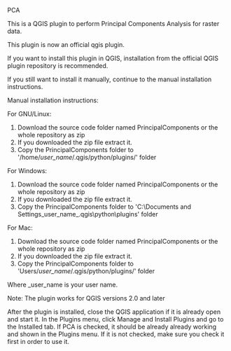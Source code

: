 PCA

This is a QGIS plugin to perform Principal Components Analysis for raster data.

This plugin is now an official qgis plugin.

If you want to install this plugin in QGIS, installation from the official QGIS plugin repository is
recommended.

If you still want to install it manually, continue to the manual installation instructions.


Manual installation instructions:

For GNU/Linux:

1. Download the source code folder named PrincipalComponents or the whole repository as zip
2. If you downloaded the zip file extract it.
3. Copy the PrincipalComponents folder to '/home/_user_name_/.qgis/python/plugins/' folder

For Windows:

1. Download the source code folder named PrincipalComponents or the whole repository as zip
2. If you downloaded the zip file extract it.
3. Copy the PrincipalComponents folder to 'C:\Documents and Settings\_user_name_\.qgis\python\plugins\' folder

For Mac:

1. Download the source code folder named PrincipalComponents or the whole repository as zip
2. If you downloaded the zip file extract it.
3. Copy the PrincipalComponents folder to 'Users/_user_name_/.qgis/python/plugins/' folder

Where _user_name is your user name.

Note:
The plugin works for QGIS versions 2.0 and later

After the plugin is installed, close the QGIS application if it is already open
and start it.
In the Plugins menu, click Manage and Install Plugins and go to the Installed tab.
If PCA is checked, it should be already already working and shown in the Plugins menu.
If it is not checked, make sure you check it first in order to use it.
